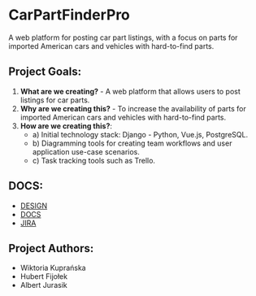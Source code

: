 # CarPartFinderPro

A web platform for posting car part listings, with a focus on parts for imported American cars and vehicles with hard-to-find parts.

## Project Goals:

1. **What are we creating?** - A web platform that allows users to post listings for car parts.
2. **Why are we creating this?** - To increase the availability of parts for imported American cars and vehicles with hard-to-find parts.
3. **How are we creating this?**:
    - a) Initial technology stack: Django - Python, Vue.js, PostgreSQL.
    - b) Diagramming tools for creating team workflows and user application use-case scenarios.
    - c) Task tracking tools such as Trello.

## DOCS:

- [DESIGN](https://wiktoria422950.invisionapp.com/freehand/h9rQaFVmv?dsid_h=7cd72677e4a485bf03396e2112793748e73fb7a2590ed7fc3a037a80e351c523&uid_h=508bac981f25fb2c44f70ceea455e796af3db29438a9c33bcc6734f644e20090) 
- [DOCS](https://docs.google.com/document/d/1SQSnABFeeD-8Vy7xQxhm3XH11lpYG0lN/edit?usp=sharing&ouid=100221037403128407422&rtpof=true&sd=true)
- [JIRA](https://carpartfinderpro.atlassian.net/jira/software/projects/CAR/boards/1)

## Project Authors:

- Wiktoria Kuprańska
- Hubert Fijołek
- Albert Jurasik
